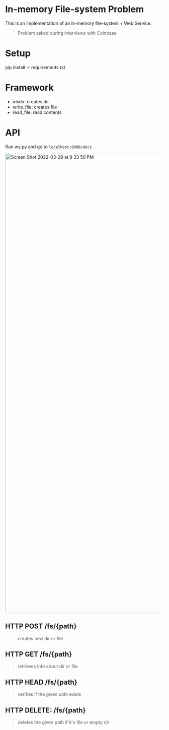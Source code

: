 # In-memory File-system Problem

This is an implementation of an in-memory file-system + Web Service.

> Problem asked during interviews with Coinbase

# Setup

pip install -r requirements.txt

# Framework

* mkdir: creates dir
* write_file: creates file
* read_file: read contents

# API

Run ws.py and go to `localhost:8000/docs`

<img width="1459" alt="Screen Shot 2022-03-29 at 9 33 50 PM" src="https://user-images.githubusercontent.com/131457/160752045-64b5fab7-1c68-48ed-882f-9c072cd2a3c7.png">

## HTTP POST /fs/{path}

> creates new dir or file

## HTTP GET /fs/{path}

> retrieves info about dir or file

## HTTP HEAD /fs/{path}

> verifies if the given path exists

## HTTP DELETE: /fs/{path}

> deletes the given path if it's file or empty dir

